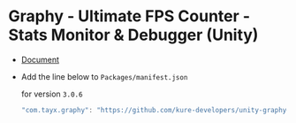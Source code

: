 # Graphy - Ultimate FPS Counter - Stats Monitor & Debugger (Unity)
- [Document](https://github.com/Tayx94/graphy/blob/master/README.md)
- Add the line below to `Packages/manifest.json`

	for version `3.0.6`
	```csharp
	"com.tayx.graphy": "https://github.com/kure-developers/unity-graphy#3.0.6",
	```
